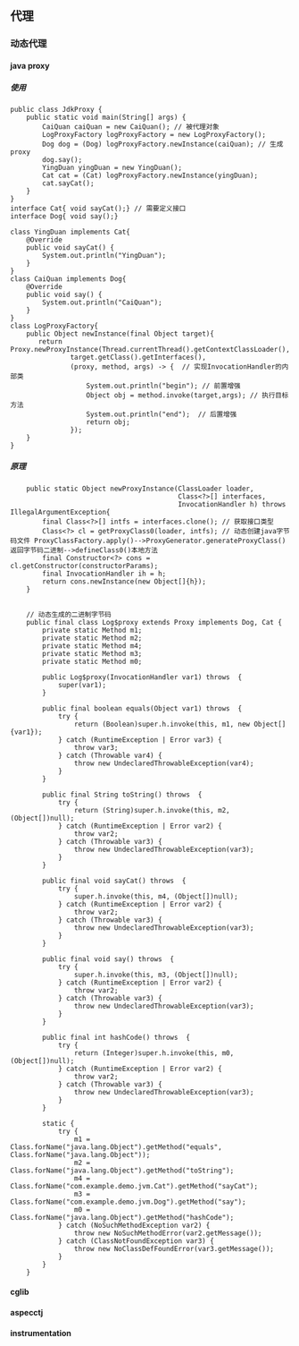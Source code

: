 ## 代理
### 动态代理
#### java proxy
##### 使用
    public class JdkProxy {
        public static void main(String[] args) {
            CaiQuan caiQuan = new CaiQuan(); // 被代理对象
            LogProxyFactory logProxyFactory = new LogProxyFactory();
            Dog dog = (Dog) logProxyFactory.newInstance(caiQuan); // 生成proxy
            dog.say();
            YingDuan yingDuan = new YingDuan();
            Cat cat = (Cat) logProxyFactory.newInstance(yingDuan);
            cat.sayCat();
        }
    }
    interface Cat{ void sayCat();} // 需要定义接口
    interface Dog{ void say();} 
    
    class YingDuan implements Cat{
        @Override
        public void sayCat() {
            System.out.println("YingDuan");
        }
    }
    class CaiQuan implements Dog{
        @Override
        public void say() {
            System.out.println("CaiQuan");
        }
    }
    class LogProxyFactory{
        public Object newInstance(final Object target){
           return Proxy.newProxyInstance(Thread.currentThread().getContextClassLoader(),
                   target.getClass().getInterfaces(),
                   (proxy, method, args) -> {  // 实现InvocationHandler的内部类
                       System.out.println("begin"); // 前置增强
                       Object obj = method.invoke(target,args); // 执行目标方法
                       System.out.println("end");  // 后置增强
                       return obj;
                   });
        }
    }
##### 原理
        public static Object newProxyInstance(ClassLoader loader,
                                              Class<?>[] interfaces,
                                              InvocationHandler h) throws IllegalArgumentException{
            final Class<?>[] intfs = interfaces.clone(); // 获取接口类型
            Class<?> cl = getProxyClass0(loader, intfs); // 动态创建java字节码文件 ProxyClassFactory.apply()-->ProxyGenerator.generateProxyClass()返回字节码二进制-->defineClass0()本地方法
            final Constructor<?> cons = cl.getConstructor(constructorParams); 
            final InvocationHandler ih = h;
            return cons.newInstance(new Object[]{h});
        }
        
        
        // 动态生成的二进制字节码
        public final class Log$proxy extends Proxy implements Dog, Cat {
            private static Method m1;
            private static Method m2;
            private static Method m4;
            private static Method m3;
            private static Method m0;
        
            public Log$proxy(InvocationHandler var1) throws  {
                super(var1);
            }
        
            public final boolean equals(Object var1) throws  {
                try {
                    return (Boolean)super.h.invoke(this, m1, new Object[]{var1});
                } catch (RuntimeException | Error var3) {
                    throw var3;
                } catch (Throwable var4) {
                    throw new UndeclaredThrowableException(var4);
                }
            }
        
            public final String toString() throws  {
                try {
                    return (String)super.h.invoke(this, m2, (Object[])null);
                } catch (RuntimeException | Error var2) {
                    throw var2;
                } catch (Throwable var3) {
                    throw new UndeclaredThrowableException(var3);
                }
            }
        
            public final void sayCat() throws  {
                try {
                    super.h.invoke(this, m4, (Object[])null);
                } catch (RuntimeException | Error var2) {
                    throw var2;
                } catch (Throwable var3) {
                    throw new UndeclaredThrowableException(var3);
                }
            }
        
            public final void say() throws  {
                try {
                    super.h.invoke(this, m3, (Object[])null);
                } catch (RuntimeException | Error var2) {
                    throw var2;
                } catch (Throwable var3) {
                    throw new UndeclaredThrowableException(var3);
                }
            }
        
            public final int hashCode() throws  {
                try {
                    return (Integer)super.h.invoke(this, m0, (Object[])null);
                } catch (RuntimeException | Error var2) {
                    throw var2;
                } catch (Throwable var3) {
                    throw new UndeclaredThrowableException(var3);
                }
            }
        
            static {
                try {
                    m1 = Class.forName("java.lang.Object").getMethod("equals", Class.forName("java.lang.Object"));
                    m2 = Class.forName("java.lang.Object").getMethod("toString");
                    m4 = Class.forName("com.example.demo.jvm.Cat").getMethod("sayCat");
                    m3 = Class.forName("com.example.demo.jvm.Dog").getMethod("say");
                    m0 = Class.forName("java.lang.Object").getMethod("hashCode");
                } catch (NoSuchMethodException var2) {
                    throw new NoSuchMethodError(var2.getMessage());
                } catch (ClassNotFoundException var3) {
                    throw new NoClassDefFoundError(var3.getMessage());
                }
            }
        }
#### cglib
#### aspecctj
#### instrumentation